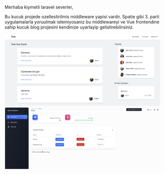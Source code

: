 
<p>
    Merhaba kiymetli laravel severler, 

Bu kucuk projede ozellestirilmis middleware yapisi vardir. Spatie gibi 3. parti uygulamalarla yoruulmak istemiyosaniz bu middlewareyi ve Vue frontendine sahip kucuk blog projesini kendinize uyarlayip gelistirebilirsiniz.
</p>

<img src="task.png" alt="home page">
<img src="ss.png" alt="editor panel">
